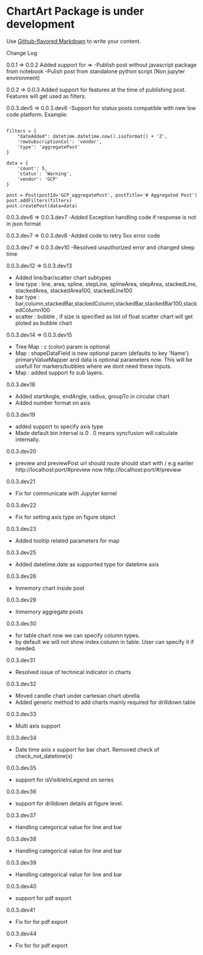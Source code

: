 # ChartArt Package is under development

Use 
[Github-flavored Markdown](https://guides.github.com/features/mastering-markdown/)
to write your content.

Change Log 

0.0.1 => 0.0.2 
Added support for =>
-Publish post without javascript package from notebook
-Pulish post from standalone python script (Non jupyter environment)


0.0.2 => 0.0.3 
Added support for features at the time of publishing post. Features will get used as filters.

0.0.3.dev5 => 0.0.3.dev6
-Support for status posts compatible with new low code platform.
Example: 

```

filters = {
    "dateAdded": datetime.datetime.now().isoformat() + 'Z',
    'rowSubscriptionCol': 'vendor',
    'type': 'aggregatePost'
}

data = {
    'count': 5,
    'status': 'Warning',
    'vendor': 'GCP'
}

post = Post(postId='GCP_aggregatePost', postTitle='# Aggregated Post')
post.addFilters(filters)
post.createPost(data=data)

```
0.0.3.dev6 => 0.0.3.dev7
-Added Exception handling code if response is not in json format

0.0.3.dev7 => 0.0.3.dev8
-Added code to retry 5xx error code 

0.0.3.dev7 => 0.0.3.dev10
-Resolved unauthorized error and changed sleep time

0.0.3.dev12 => 0.0.3.dev13
- Added line/bar/scatter chart subtypes
- line type : line, area, spline, stepLine, splineArea, stepArea, stackedLine, stackedArea, stackedArea100, stackedLine100
- bar type : bar,column,stackedBar,stackedColumn,stackedBar,stackedBar100,stackedColumn100  
- scatter : bubble , if size is specified as list of float scatter chart will get ploted as bubble chart

0.0.3.dev14 => 0.0.3.dev15
- Tree Map : c (color) param is optional
- Map : shapeDataField is new optional param (defaults to key 'Name'). primaryValueMapper and data is optional parameters now. This will be usefull for markers/bubbles where we dont need these inputs.
- Map : added support fo sub layers. 

0.0.3.dev18
- Added startAngle, endAngle, radius, groupTo in circular chart
- Added number format on axis

0.0.3.dev19
- added support to specify axis type 
- Made default bin interval is 0 . 0 means syncfusion will calculate internally.

0.0.3.dev20
- preview and previewPost url should route should start with /  e.g  earlier http://localhost:port/#preview  now http://localhost:port/#/preview

0.0.3.dev21
- Fix for communicate with Jupyter kernel

0.0.3.dev22
- Fix for setting axis type on figure object

0.0.3.dev23
- Added tooltip related parameters for map

0.0.3.dev25
- Added datetime.date as supported type for datetime axis

0.0.3.dev26
- Inmemory chart inside post

0.0.3.dev29
- Inmemory aggregate posts

0.0.3.dev30
- for table chart now we can specify column types.
- by default we will not show index column in table. User can specify it if needed.

0.0.3.dev31
- Resolved issue of technical indicator in charts

0.0.3.dev32
- Moved candle chart under cartesian chart ubrella
- Added generic method to add charts mainly required for drilldown table

0.0.3.dev33
- Multi axis support

0.0.3.dev34
- Date time axis x support for bar chart. Removed check of check_not_datetime(x)

0.0.3.dev35
- support for isVisibleInLegend on series

0.0.3.dev36
- support for drilldown details at figure level.

0.0.3.dev37
- Handling categorical value for line and bar

0.0.3.dev38
- Handling categorical value for line and bar

0.0.3.dev39
- Handling categorical value for line and bar

0.0.3.dev40
- support for pdf export

0.0.3.dev41
- Fix for for pdf export

0.0.3.dev44
- Fix for for pdf export
